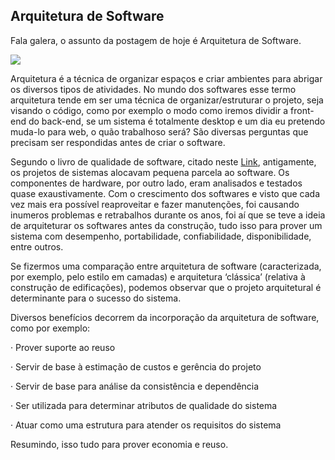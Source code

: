## Arquitetura de Software

Fala galera, o assunto da postagem de hoje é Arquitetura de Software.

![](https://encrypted-tbn0.gstatic.com/images?q=tbn:ANd9GcQvdP80jLCtz6tG7iIvDEf54NligvAYGaNvYHRqRdGcICvUyolC)

Arquitetura é a técnica de organizar espaços e criar ambientes para abrigar os diversos tipos de atividades. No mundo dos softwares esse termo arquitetura tende em ser uma técnica de organizar/estruturar o projeto, seja visando o código, como por exemplo o modo como iremos dividir a front-end do back-end, se um sistema é totalmente desktop e um dia eu pretendo muda-lo para web, o quão trabalhoso será? São diversas perguntas que precisam ser respondidas antes de criar o software.

Segundo o livro de qualidade de software, citado neste [Link](http://www.devmedia.com.br/arquitetura-de-software-desenvolvimento-orientado-para-arquitetura/8033), antigamente, os projetos de sistemas alocavam pequena parcela ao software. Os componentes de hardware, por outro lado, eram analisados e testados quase exaustivamente. Com o crescimento dos softwares e visto que cada vez mais era possível reaproveitar e fazer manutenções, foi causando inumeros problemas e retrabalhos durante os anos, foi aí que se teve a ideia de arquiteturar os softwares antes da construção, tudo isso para prover um sistema com desempenho, portabilidade, confiabilidade, disponibilidade, entre outros. 

Se fizermos uma comparação entre arquitetura de software (caracterizada, por exemplo, pelo estilo em camadas) e arquitetura ‘clássica’ (relativa à construção de edificações), podemos observar que o projeto arquitetural é determinante para o sucesso do sistema.

Diversos benefícios decorrem da incorporação da arquitetura de software, como por exemplo:

·       Prover suporte ao reuso

·       Servir de base à estimação de custos e gerência do projeto

·       Servir de base para análise da consistência e dependência

·       Ser utilizada para determinar atributos de qualidade do sistema

·       Atuar como uma estrutura para atender os requisitos do sistema

Resumindo, isso tudo para prover economia e reuso.
